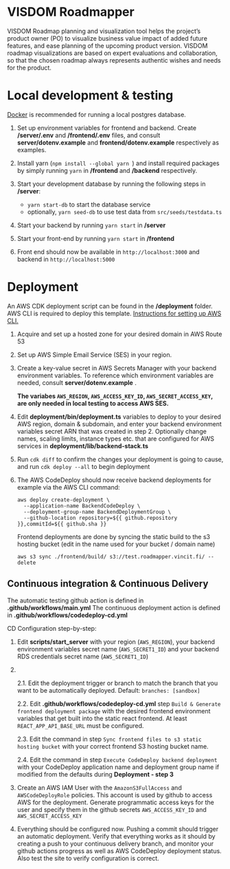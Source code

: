 
# VISDOM Roadmapper

VISDOM Roadmap planning and visualization tool helps the project’s product
owner (PO) to visualize business value impact of added future features, and
ease planning of the upcoming product version. VISDOM roadmap visualizations
are based on expert evaluations and collaboration, so that the chosen roadmap
always represents authentic wishes and needs for the product.



# Local development & testing

[Docker](https://docs.docker.com/get-docker/) is recommended for running a
local postgres database.



1. Set up environment variables for frontend and backend. Create
   **/server/.env** and **/frontend/.env** files, and consult
   **server/dotenv.example** and **frontend/dotenv.example** respectively as
   examples.

2. Install yarn (`npm install --global yarn `) and install required packages
   by simply running `yarn` in **/frontend** and **/backend** respectively.

3. Start your development database by running the following steps in **/server**:
    - `yarn start-db` to start the database service
    - optionally, `yarn seed-db` to use test data from `src/seeds/testdata.ts`

4. Start your backend by running `yarn start` in **/server**

5. Start your front-end by running `yarn start` in **/frontend**

6. Front end should now be available in `http://localhost:3000` and backend in
   `http://localhost:5000`



# Deployment

An AWS CDK deployment script can be found in the **/deployment** folder. AWS
CLI is required to deploy this template. [Instructions for setting up AWS
CLI.](https://docs.aws.amazon.com/cdk/latest/guide/work-with.html#work-with-prerequisites)

1. Acquire and set up a hosted zone for your desired domain in AWS Route 53

2. Set up AWS Simple Email Service (SES) in your region.

3.
    Create a key-value secret in AWS Secrets Manager with your backend
    environment variables. To reference which environment variables are
    needed, consult **server/dotenv.example** .

    **The variabes `AWS_REGION`, `AWS_ACCESS_KEY_ID`, `AWS_SECRET_ACCESS_KEY`,
    are only needed in local testing to access AWS SES.**

4. Edit **deployment/bin/deployment.ts** variables to deploy to your desired
   AWS region, domain & subdomain, and enter your backend environment
   variables secret ARN that was created in step 2. Optionally change names,
   scaling limits, instance types etc. that are configured for AWS services in
   **deployment/lib/backend-stack.ts**

5. Run `cdk diff` to confirm the changes your deployment is going to cause,
   and run `cdk deploy --all` to begin deployment

6. The AWS CodeDeploy should now receive backend deployments for example via
   the AWS CLI command:
   ```console
   aws deploy create-deployment \
     --application-name BackendCodeDeploy \
     --deployment-group-name BackendDeploymentGroup \
     --github-location repository=${{ github.repository }},commitId=${{ github.sha }}
   ```
   Frontend deployments are done by syncing the static build
   to the s3 hosting bucket (edit in the name used for your bucket / domain
   name)
   ```console
   aws s3 sync ./frontend/build/ s3://test.roadmapper.vincit.fi/ --delete
   ```



## Continuous integration & Continuous Delivery

The automatic testing github action is defined in
**.github/workflows/main.yml** The continuous deployment action is defined in
**.github/workflows/codedeploy-cd.yml**

CD Configuration step-by-step:

1. Edit **scripts/start_server** with your region (`AWS_REGION`), your backend
   environment variables secret name (`AWS_SECRET1_ID`) and your backend RDS
   credentials secret name (`AWS_SECRET1_ID`)

2. <br/>

    2.1. Edit the deployment trigger or branch to match the branch that
    you want to be automatically deployed. Default: `branches: [sandbox]`

    2.2. Edit **.github/workflows/codedeploy-cd.yml** step `Build & Generate
    frontend deployment package` with the desired frontend environment
    variables that get built into the static react frontend. At least
    `REACT_APP_API_BASE_URL` must be configured.

    2.3. Edit the command in step `Sync frontend files to s3 static hosting
    bucket` with your correct frontend S3 hosting bucket name.

    2.4. Edit the command in step `Execute CodeDeploy backend deployment` with
    your CodeDeploy application name and deployment group name if modified
    from the defaults during **Deployment - step 3**

3. Create an AWS IAM User with the `AmazonS3FullAccess` and
   `AWSCodeDeployRole` policies. This account is used by github to access AWS
   for the deployment. Generate programmatic access keys for the user and
   specify them in the github secrets `AWS_ACCESS_KEY_ID` and
   `AWS_SECRET_ACCESS_KEY`

4. Everything should be configured now. Pushing a commit should trigger an
   automatic deployment. Verify that everything works as it should by creating
   a push to your continuous delivery branch, and monitor your github actions
   progress as well as AWS CodeDeploy deployment status. Also test the site to
   verify configuration is correct.
